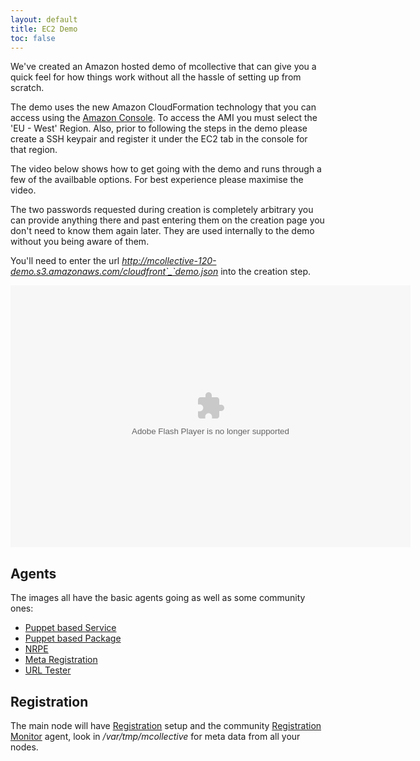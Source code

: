 ```yaml
---
layout: default
title: EC2 Demo
toc: false
---
```

[Amazon Console]: https://console.aws.amazon.com/ec2/
[Puppet based Service]: http://code.google.com/p/mcollective-plugins/wiki/AgentService
[Puppet based Package]: http://code.google.com/p/mcollective-plugins/wiki/AgentPuppetPackage
[NRPE]: http://code.google.com/p/mcollective-plugins/wiki/AgentNRPE
[Meta Registration]: http://code.google.com/p/mcollective-plugins/wiki/RegistrationMetaData
[URL Tester]: http://code.google.com/p/mcollective-plugins/wiki/AgentUrltest
[Registration]: /mcollective/reference/plugins/registration.html
[Registration Monitor]: http://code.google.com/p/mcollective-plugins/wiki/AgentRegistrationMonitor

We've created an Amazon hosted demo of mcollective that can give you a quick feel
for how things work without all the hassle of setting up from scratch.

The demo uses the new Amazon CloudFormation technology that you can access using the [Amazon Console].
To access the AMI you must select the 'EU - West' Region. Also, prior to following the steps in the demo
please create a SSH keypair and register it under the EC2 tab in the console for that region.

The video below shows how to get going with the demo and runs through a few of the availbable options.
For best experience please maximise the video.

The two passwords requested during creation is completely arbitrary you can provide anything there and
past entering them on the creation page you don't need to know them again later.  They are used internally
to the demo without you being aware of them.

You'll need to enter the url _http://mcollective-120-demo.s3.amazonaws.com/cloudfront`_`demo.json_ into the
creation step.

<embed src="http://blip.tv/play/hfMOgqejeAA" type="application/x-shockwave-flash" width="640" height="419" allowscriptaccess="always" allowfullscreen="true" />

## Agents
The images all have the basic agents going as well as some community ones:

 * [Puppet based Service]
 * [Puppet based Package]
 * [NRPE]
 * [Meta Registration]
 * [URL Tester]

## Registration
The main node will have [Registration] setup and the community [Registration Monitor] agent,
look in */var/tmp/mcollective* for meta data from all your nodes.
